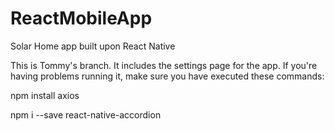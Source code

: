 # ReactMobileApp
Solar Home app built upon React Native


This is Tommy's branch. It includes the settings page for the app.
If you're having problems running it, make sure you have executed these commands:

npm install axios

npm i --save react-native-accordion
